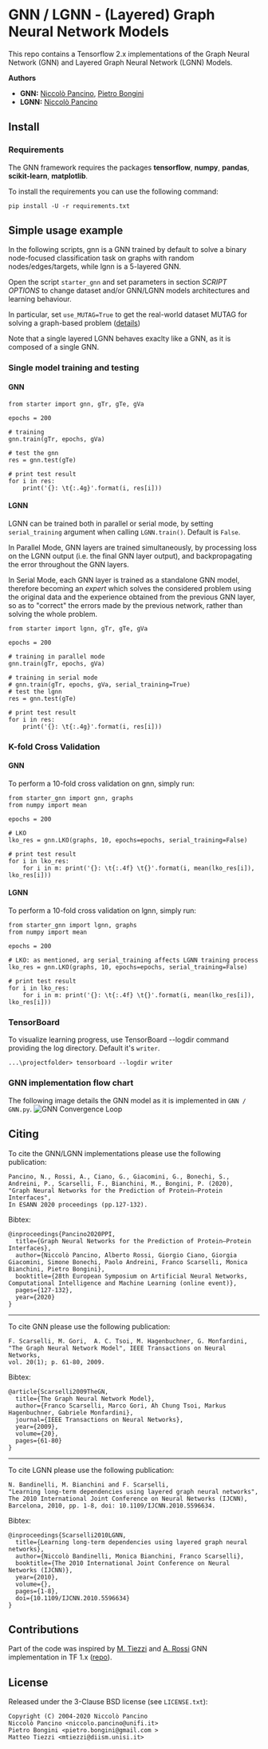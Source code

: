 # GNN / LGNN - (Layered) Graph Neural Network Models
This repo contains a Tensorflow 2.x implementations of the Graph Neural Network (GNN) and Layered Graph Neural Network (LGNN) Models.

**Authors**
- **GNN:** [Niccolò Pancino](http://sailab.diism.unisi.it/people/niccolo-pancino/), [Pietro Bongini](http://sailab.diism.unisi.it/people/pietro-bongini/)
- **LGNN:** [Niccolò Pancino](http://sailab.diism.unisi.it/people/niccolo-pancino/)


## Install
### Requirements
The GNN framework requires the packages **tensorflow**, **numpy**, **pandas**, **scikit-learn**, **matplotlib**.

To install the requirements you can use the following command:

    pip install -U -r requirements.txt


## Simple usage example
In the following scripts, gnn is a GNN trained by default to solve a binary node-focused classification task on graphs with random nodes/edges/targets, while lgnn is a 5-layered GNN.

Open the script `starter_gnn` and set parameters in section *SCRIPT OPTIONS* to change dataset and/or GNN/LGNN models architectures and learning behaviour.

In particular, set `use_MUTAG=True` to get the real-world dataset MUTAG for solving a graph-based problem ([details](https://github.com/NickDrake117/GNN_tf_2.x/blob/main/MUTAG_raw/Mutagenicity_label_readme.txt))

Note that a single layered LGNN behaves exaclty like a GNN, as it is composed of a single GNN.

### Single model training and testing
#### GNN

    from starter import gnn, gTr, gTe, gVa
    
    epochs = 200
    
    # training
    gnn.train(gTr, epochs, gVa)
    
    # test the gnn
    res = gnn.test(gTe)

    # print test result
    for i in res:  
        print('{}: \t{:.4g}'.format(i, res[i]))


#### LGNN
LGNN can be trained both in parallel or serial mode, by setting `serial_training` argument when calling `LGNN.train()`. Default is `False`.

In Parallel Mode, GNN layers are trained simultaneously, by processing loss on the LGNN output (i.e. the final GNN layer output), and backpropagating the error throughout the GNN layers.

In Serial Mode, each GNN layer is trained as a standalone GNN model, therefore becoming an *expert* which solves the considered problem using the original data and the experience obtained from the previous GNN layer, so as to "correct" the errors made by the previous network, rather than solving the whole problem.
 
    from starter import lgnn, gTr, gTe, gVa
    
    epochs = 200
    
    # training in parallel mode
    gnn.train(gTr, epochs, gVa)
    
    # training in serial mode
    # gnn.train(gTr, epochs, gVa, serial_training=True)
    # test the lgnn
    res = gnn.test(gTe)

    # print test result
    for i in res:  
        print('{}: \t{:.4g}'.format(i, res[i]))

### K-fold Cross Validation
#### GNN
To perform a 10-fold cross validation on gnn, simply run:

    from starter_gnn import gnn, graphs
    from numpy import mean
    
    epochs = 200
    
    # LKO
    lko_res = gnn.LKO(graphs, 10, epochs=epochs, serial_training=False)
    
    # print test result
    for i in lko_res: 
        for i in m: print('{}: \t{:.4f} \t{}'.format(i, mean(lko_res[i]), lko_res[i]))

#### LGNN
To perform a 10-fold cross validation on lgnn, simply run:

    from starter_gnn import lgnn, graphs
    from numpy import mean
    
    epochs = 200
    
    # LKO: as mentioned, arg serial_training affects LGNN training process
    lko_res = gnn.LKO(graphs, 10, epochs=epochs, serial_training=False)
    
    # print test result
    for i in lko_res: 
        for i in m: print('{}: \t{:.4f} \t{}'.format(i, mean(lko_res[i]), lko_res[i]))


### TensorBoard
To visualize learning progress, use TensorBoard --logdir command providing the log directory. Default it's `writer`.

    ...\projectfolder> tensorboard --logdir writer
   
   
### GNN implementation flow chart
The following image details the GNN model as it is implemented in `GNN / GNN.py`.
![GNN Convergence Loop](GNN/GNN_flow_chart.png)


## Citing
To cite the GNN/LGNN implementations please use the following publication:

    Pancino, N., Rossi, A., Ciano, G., Giacomini, G., Bonechi, S., Andreini, P., Scarselli, F., Bianchini, M., Bongini, P. (2020),
    "Graph Neural Networks for the Prediction of Protein–Protein Interfaces",
    In ESANN 2020 proceedings (pp.127-132).
    
Bibtex:

    @inproceedings{Pancino2020PPI,
      title={Graph Neural Networks for the Prediction of Protein–Protein Interfaces},
      author={Niccolò Pancino, Alberto Rossi, Giorgio Ciano, Giorgia Giacomini, Simone Bonechi, Paolo Andreini, Franco Scarselli, Monica Bianchini, Pietro Bongini},
      booktitle={28th European Symposium on Artificial Neural Networks, Computational Intelligence and Machine Learning (online event)},
      pages={127-132},
      year={2020}
    }


---------
To cite GNN please use the following publication:

    F. Scarselli, M. Gori,  A. C. Tsoi, M. Hagenbuchner, G. Monfardini, 
    "The Graph Neural Network Model", IEEE Transactions on Neural Networks,
    vol. 20(1); p. 61-80, 2009.
    
Bibtex:

    @article{Scarselli2009TheGN,
      title={The Graph Neural Network Model},
      author={Franco Scarselli, Marco Gori, Ah Chung Tsoi, Markus Hagenbuchner, Gabriele Monfardini},
      journal={IEEE Transactions on Neural Networks},
      year={2009},
      volume={20},
      pages={61-80}
    }


---------
To cite LGNN please use the following publication:

    N. Bandinelli, M. Bianchini and F. Scarselli, 
    "Learning long-term dependencies using layered graph neural networks", 
    The 2010 International Joint Conference on Neural Networks (IJCNN), 
    Barcelona, 2010, pp. 1-8, doi: 10.1109/IJCNN.2010.5596634.
    
Bibtex:

    @inproceedings{Scarselli2010LGNN,
      title={Learning long-term dependencies using layered graph neural networks}, 
      author={Niccolò Bandinelli, Monica Bianchini, Franco Scarselli},
      booktitle={The 2010 International Joint Conference on Neural Networks (IJCNN)}, 
      year={2010},
      volume={},
      pages={1-8},
      doi={10.1109/IJCNN.2010.5596634}
    }
    

## Contributions
Part of the code was inspired by [M. Tiezzi](http://sailab.diism.unisi.it/people/matteo-tiezzi/) and [A. Rossi](http://sailab.diism.unisi.it/people/alberto-rossi/) GNN implementation in TF 1.x ([repo](https://github.com/sailab-code/gnn)).

## License
Released under the 3-Clause BSD license (see `LICENSE.txt`):

    Copyright (C) 2004-2020 Niccolò Pancino
    Niccolò Pancino <niccolo.pancino@unifi.it>
    Pietro Bongini <pietro.bongini@gmail.com >
    Matteo Tiezzi <mtiezzi@diism.unisi.it>
